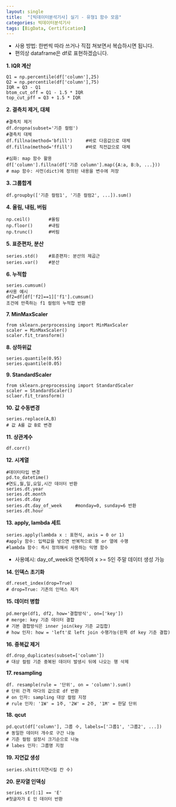 ```yaml
---
layout: single
title:  "[빅데이터분석기사] 실기 - 유형1 함수 모음"
categories: 빅데이터분석기사
tags: [BigData, Certification]
---
```


+ 사용 방법: 한번씩 따라 쓰거나 직접 쳐보면서 복습하시면 됩니다.
+ 편의상 dataframe은 df로 표현하겠습니다.

**1. IQR 계산**

    Q1 = np.percentile(df['column'],25)
    Q2 = np.percentile(df['column'],75)
    IQR = Q3 - Q1
    btom_cut_off = Q1 - 1.5 * IQR
    top_cut_pff = Q3 + 1.5 * IQR
    
   
**2. 결측치 제거, 대체**

    #결측치 제거
    df.dropna(subset='기준 컬럼')
    #결측치 대체
    df.fillna(method='bfill')     #바로 다음값으로 대체
    df.fillna(method='ffill')     #바로 직전값으로 대체

    #심화: map 함수 활용
    df['column'].fillna(df['기준 column'].map({A:a, B:b, ...}))
    # map 함수: 사전(dict)에 정의된 내용을 변수에 저장
 
**3. 그룹합계**

    df.groupby(['기준 컬럼1', '기준 컬럼2', ...]).sum()
    
**4. 올림, 내림, 버림**

    np.ceil()       #올림
    np.floor()      #내림
    np.trunc()      #버림
    
**5. 표준편차, 분산**

    series.std()    #표준편차: 분산의 제곱근
    series.var()    #분산
    
**6. 누적합**

    series.cumsum()
    #사용 예시
    df2=df[df['f2]==1]['f1'].cumsum()
    조건에 만족하는 f1 컬럼의 누적합 반환
    
**7. MinMaxScaler**

    from sklearn.perprocessing import MinMaxScaler
    scaler = MinMaxScaler()
    scaler.fit_transform()
    
**8. 상하위값**

    series.quantile(0.95)
    series.quantile(0.05)
    
**9. StandardScaler**

    from sklearn.preprocessing import StandardScaler
    scaler = StandardScaler()
    sclaer.fit_transform()
    
**10. 값 수동변경**

    series.replace(A,B)
    # 값 A를 값 B로 변경
    
**11. 상관계수**

    df.corr()
    
**12. 시계열**

    #데이터타입 변경
    pd.to_datetime()
    #연도,월,일,요일,시간 데이터 반환
    series.dt.year
    series.dt.month
    series.dt.day
    series.dt.day_of_week     #monday=0, sunday=6 반환
    series.dt.hour
    
**13. apply, lambda 세트**

    series.apply(lambda x : 표현식, axis = 0 or 1)
    #apply 함수: 입력값을 넣으면 반복적으로 행 or 열에 수행
    #lambda 함수: 즉시 정의해서 사용하는 익명 함수
    
+ 사용예시: day_of_week와 연계하여 x >= 5인 주말 데이터 생성 가능

**14. 인덱스 초기화**

    df.reset_index(drop=True)
    # drop=True: 기존의 인덱스 제거
    
**15. 데이터 병합**

    pd.merge(df1, df2, how='결합방식', on=['key'])
    # merge: key 기준 데이터 결합
    # 기본 결합방식은 inner join(key 기준 교집합)
    # how 인자: how = 'left'로 left join 수행가능(왼쪽 df key 기준 결합)
    
**16. 중복값 제거**

    df.drop_duplicates(subset=['column'])
    # 대상 컬럼 기준 중복된 데이터 발생시 뒤에 나오는 행 삭제
    
**17. resampling**

    df. resample(rule = '단위', on = 'column').sum()
    # 단위 간격 마다의 값으로 df 반환
    # on 인자: sampling 대상 컬럼 지정
    # rule 인자: '1W' = 1주, '2W' = 2주, '1M' = 한달 단위
    
**18. qcut**

    pd.qcut(df['column'], 그룹 수, labels=['그룹1', '그룹2', ...])
    # 동일한 데이터 개수로 구간 나눔
    # 기준 컬럼 설정시 크기순으로 나눔
    # labes 인자: 그룹명 지정
    
**19. 지연값 생성**

    series.shitt(지연시킬 칸 수)
    
**20. 문자열 인덱싱**

    series.str[:1] == 'E'
    #첫글자가 E 인 데이터 반환
    
